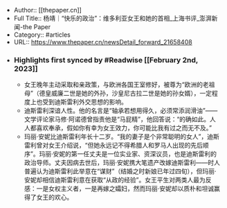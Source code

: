 - Author:: [[thepaper.cn]]
- Full Title:: 杨靖｜“快乐的政治”：维多利亚女王和她的首相_上海书评_澎湃新闻-the Paper
- Category:: #articles
- URL:: https://www.thepaper.cn/newsDetail_forward_21658408
- ### Highlights first synced by #Readwise [[February 2nd, 2023]]
    - 女王晚年主动采取和亲政策，与欧洲各国王室修好，被尊为“欧洲的老祖母”（德皇威廉二世是她的外孙，沙皇尼古拉二世是她的孙女婿），一定程度上也受到迪斯雷利外交思想的影响。
    - 迪斯雷利深谙人性。他的名言是“轴承若想用得久，必须常添润滑油”——文学评论家马修·阿诺德曾指责他是“马屁精”，他回答说：“的确如此。人人都喜欢奉承，假如你有幸为女王效力，你可能比我有过之而无不及。”
    - 玛丽·安妮比迪斯雷利年长十二岁。“我的妻子是个非常聪明的女人”，迪斯雷利曾对女王介绍说，“但她永远记不得希腊人和罗马人出现的先后顺序”。玛丽·安妮的第一任丈夫是一位实业家、资深议员，也是迪斯雷利的政治导师。丈夫因病去世后，玛丽·安妮携大笔遗产改嫁迪斯雷利——时人普遍认为迪斯雷利此举意在“谋财”（结婚之时新娘已年过四旬），但玛丽·安妮却相信迪斯雷利意在获取“从政的经验”。女王平生对两类人最为反感：一是女权主义者，一是再嫁之孀妇，然而玛丽·安妮却以质朴和坦诚赢得了女王的欢心。
